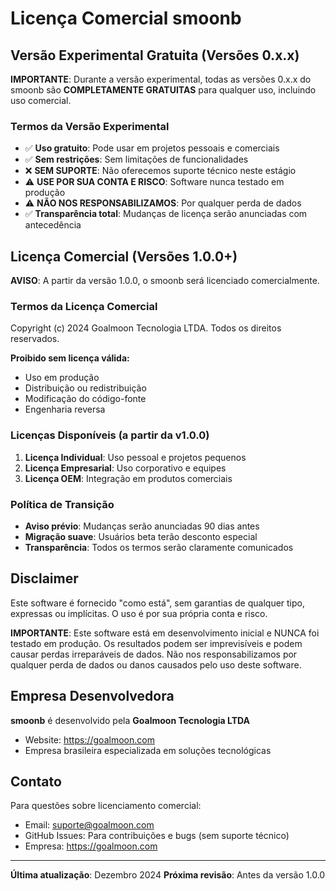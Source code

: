 # Licença Comercial smoonb

## Versão Experimental Gratuita (Versões 0.x.x)

**IMPORTANTE**: Durante a versão experimental, todas as versões 0.x.x do smoonb são **COMPLETAMENTE GRATUITAS** para qualquer uso, incluindo uso comercial.

### Termos da Versão Experimental

- ✅ **Uso gratuito**: Pode usar em projetos pessoais e comerciais
- ✅ **Sem restrições**: Sem limitações de funcionalidades
- ❌ **SEM SUPORTE**: Não oferecemos suporte técnico neste estágio
- ⚠️ **USE POR SUA CONTA E RISCO**: Software nunca testado em produção
- ⚠️ **NÃO NOS RESPONSABILIZAMOS**: Por qualquer perda de dados
- ✅ **Transparência total**: Mudanças de licença serão anunciadas com antecedência

## Licença Comercial (Versões 1.0.0+)

**AVISO**: A partir da versão 1.0.0, o smoonb será licenciado comercialmente.

### Termos da Licença Comercial

Copyright (c) 2024 Goalmoon Tecnologia LTDA. Todos os direitos reservados.

**Proibido sem licença válida:**
- Uso em produção
- Distribuição ou redistribuição
- Modificação do código-fonte
- Engenharia reversa

### Licenças Disponíveis (a partir da v1.0.0)

1. **Licença Individual**: Uso pessoal e projetos pequenos
2. **Licença Empresarial**: Uso corporativo e equipes
3. **Licença OEM**: Integração em produtos comerciais

### Política de Transição

- **Aviso prévio**: Mudanças serão anunciadas 90 dias antes
- **Migração suave**: Usuários beta terão desconto especial
- **Transparência**: Todos os termos serão claramente comunicados

## Disclaimer

Este software é fornecido "como está", sem garantias de qualquer tipo, expressas ou implícitas. O uso é por sua própria conta e risco.

**IMPORTANTE**: Este software está em desenvolvimento inicial e NUNCA foi testado em produção. Os resultados podem ser imprevisíveis e podem causar perdas irreparáveis de dados. Não nos responsabilizamos por qualquer perda de dados ou danos causados pelo uso deste software.

## Empresa Desenvolvedora

**smoonb** é desenvolvido pela **Goalmoon Tecnologia LTDA**
- Website: https://goalmoon.com
- Empresa brasileira especializada em soluções tecnológicas

## Contato

Para questões sobre licenciamento comercial:
- Email: suporte@goalmoon.com
- GitHub Issues: Para contribuições e bugs (sem suporte técnico)
- Empresa: https://goalmoon.com

---

**Última atualização**: Dezembro 2024
**Próxima revisão**: Antes da versão 1.0.0
